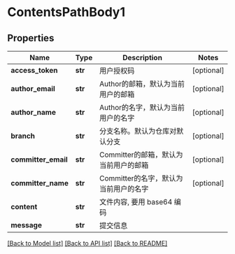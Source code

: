 # ContentsPathBody1

## Properties
Name | Type | Description | Notes
------------ | ------------- | ------------- | -------------
**access_token** | **str** | 用户授权码 | [optional] 
**author_email** | **str** | Author的邮箱，默认为当前用户的邮箱 | [optional] 
**author_name** | **str** | Author的名字，默认为当前用户的名字 | [optional] 
**branch** | **str** | 分支名称。默认为仓库对默认分支 | [optional] 
**committer_email** | **str** | Committer的邮箱，默认为当前用户的邮箱 | [optional] 
**committer_name** | **str** | Committer的名字，默认为当前用户的名字 | [optional] 
**content** | **str** | 文件内容, 要用 base64 编码 | 
**message** | **str** | 提交信息 | 

[[Back to Model list]](../README.md#documentation-for-models) [[Back to API list]](../README.md#documentation-for-api-endpoints) [[Back to README]](../README.md)

